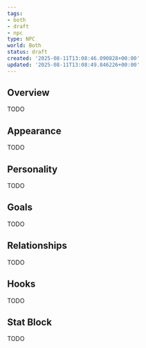```yaml
---
tags:
- both
- draft
- npc
type: NPC
world: Both
status: draft
created: '2025-08-11T13:08:46.090828+00:00'
updated: '2025-08-11T13:08:49.846226+00:00'
---
```



## Overview

TODO
## Appearance

TODO
## Personality

TODO
## Goals

TODO
## Relationships

TODO
## Hooks

TODO
## Stat Block

TODO
